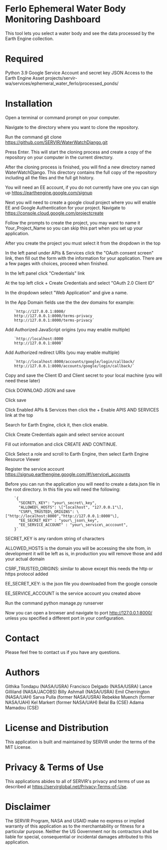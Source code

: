 # Ferlo Ephemeral Water Body Monitoring Dashboard

This tool lets you select a water body and see the data processed by the Earth Engine collection.


# Required 
Python 3.9
Google Service Account and secret key JSON
Access to the Earth Engine Asset projects/servir-wa/services/ephemeral_water_ferlo/processed_ponds/

# Installation

Open a terminal or command prompt on your computer.

Navigate to the directory where you want to clone the repository.

Run the command git clone https://github.com/SERVIR/WaterWatchDjango.git

Press Enter. This will start the cloning process and create a copy of the repository on your computer in the current directory.

After the cloning process is finished, you will find a new directory named WaterWatchDjango. This directory contains the full copy of the repository including all the files and the full git history.

You will need an EE account, if you do not currently have one you can sign up https://earthengine.google.com/signup

Next you will need to create a google cloud project where you will enable EE and Google Authentication for your project. Navigate to https://console.cloud.google.com/projectcreate

Follow the prompts to create the project, you may want to name it Your_Project_Name so you can skip this part when you set up your application.

After you create the project you must select it from the dropdown in the top

In the left panel under APIs & Services click the "OAuth consent screen" link, then fill out the form with the information for your application. There are a few pages with choices, proceed when finished.

In the left panel click "Credentials" link

At the top left click + Create Credentials and select "OAuth 2.0 Client ID"

In the dropdown select "Web Application" and give a name.

In the App Domain fields use the the dev domains for example:

        `http://127.0.0.1:8000/
        http://127.0.0.1:8000/terms-privacy
        http://127.0.0.1:8000/terms-privacy`

Add Authorized JavaScript origins (you may enable multiple)

        `http://localhost:8000
        http://127.0.0.1:8000`

Add Authorized redirect URIs (you may enable multiple)

        `http://localhost:8000/accounts/google/login/callback/
        http://127.0.0.1:8000/accounts/google/login/callback/`

Copy and save the Client ID and Client secret to your local machine (you will need these later)

Click DOWNLOAD JSON and save

Click save

Click Enabled APIs & Services then click the + Enable APIS AND SERVICES link at the top

Search for Earth Engine, click it, then click enable.

Click Create Credentials again and select service account

Fill out information and click CREATE AND CONTINUE.

Click Select a role and scroll to Earth Engine, then select Earth Engine Resource Viewer

Register the service account https://signup.earthengine.google.com/#!/service\_accounts

Before you can run the application you will need to create a data.json file in the root directory. In this file you will need the following:

        `{
          "SECRET\_KEY": "your\_secret\_key",
          "ALLOWED\_HOSTS": \["localhost", "127.0.0.1"\],
          "CSRF\_TRUSTED\_ORIGINS": \["http://localhost:8000","http://127.0.0.1:8000"\],
          "EE_SECRET_KEY" : "your\_json\_key",
          "EE_SERVICE_ACCOUNT" : "your\_service\_acccount",
        }`
SECRET_KEY is any random string of characters

ALLOWED_HOSTS is the domain you will be accessing the site from, in development it will be left as is, in production you will remove those and add your actual domain

CSRF_TRUSTED_ORIGINS: similar to above except this needs the http or https protocol added

EE_SECRET_KEY: is the json file you downloaded from the google console

EE_SERVICE_ACCOUNT is the service account you created above

Run the command python manage.py runserver

Now you can open a browser and navigate to port http://127.0.0.1:8000/ unless you specified a different port in your configuration.

# Contact
Please feel free to contact us if you have any questions.

# Authors
Githika Tondapu (NASA/USRA)
Francisco Delgado (NASA/USRA)
Lance Gilliland (NASA/JACOBS)
Billy Ashmall (NASA/USRA)
Emil Cherrington (NASA/UAH)
Sarva Pulla (former NASA/USRA)
Rebekke Muench (former NASA/UAH)
Kel Markert (former NASA/UAH)
Belal Ba (CSE)
Adama Mamadou (CSE)

# License and Distribution
This application is built and maintained by SERVIR under the terms of the MIT License.

# Privacy & Terms of Use
This applications abides to all of SERVIR's privacy and terms of use as described at https://servirglobal.net/Privacy-Terms-of-Use.

# Disclaimer
The SERVIR Program, NASA and USAID make no express or implied warranty of this application as to the merchantability or fitness for a particular purpose. Neither the US Government nor its contractors shall be liable for special, consequential or incidental damages attributed to this application.